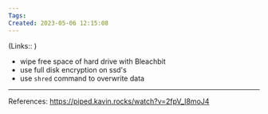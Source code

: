 ```yaml
---
Tags: 
Created: 2023-05-06 12:15:08
---
```

(Links:: )
- wipe free space of hard drive with Bleachbit
- use full disk encryption on ssd's
- use `shred` command to overwrite data

---
References: https://piped.kavin.rocks/watch?v=2fpV_I8moJ4